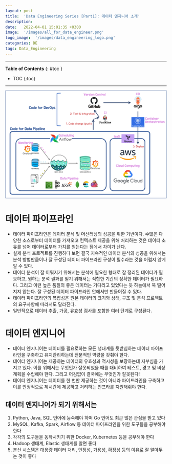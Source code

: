 ```yaml
---
layout: post
title:  'Data Engineering Series [Part1]: 데이터 엔지니어 소개'
description: 
date:   2022-04-01 15:01:35 +0300
image:  '/images/all_for_data_engineer.png'
logo_image:  '/images/data_engineering_logo.png'
categories: DE
tags: Data_Engineering
---
```

---

**Table of Contents**
{: #toc }
*  TOC
{:toc}

---

![](/images/all_for_data_engineer.png)

# 데이터 파이프라인

- 데이터 파이프라인은 데이터 분석 및 머신러닝의 성공을 위한 기반이다. 수많은 다양한 소스로부터 데이터를 가져오고 컨텍스트 제공을 위해 처리하는 것은 데이터 소유를 넘어 데이터로부터 가치를 얻는다는 점에서 차이가 난다.  
- 실제 분석 프로젝트를 진행하다 보면 결국 지속적인 데이터 분석의 성공을 위해서는 분석 방법만큼이나 잘 구성된 데이터 파이프라인 구성이 필수라는 것을 어렵지 않게 알 수 있다.  
- 데이터 분석이 잘 이뤄지기 위해서는 분석에 필요한 형태로 잘 정리된 데이터가 필요하고, 원하는 분석 결과를 얻기 위해서는 적합한 기간의 정확한 데이터가 필요하다. 그리고 이런 높은 품질의 좋은 데이터는 기다리고 있었다는 듯 하늘에서 뚝 떨어지지 않는다. 잘 구성된 데이터 파이프라인 안에서만 만들어질 수 있다.  
- 데이터 파이프라인의 복잡성은 원본 데이터의 크기와 상태, 구조 및 분석 프로젝트의 요구사항에 따라서도 달라진다.  
- 일반적으로 데이터 추출, 가공, 유효성 검사를 포함한 여러 단계로 구성된다.  

# 데이터 엔지니어

- 데이터 엔지니어는 데이터를 필요로하는 모든 생태계를 뒷받침하는 데이터 파이프라인을 구축하고 유지관리하는데 전문적인 역량을 갖춰야 한다. 
- 데이터 엔지니어는 제공하는 데이터의 유효성과 적시성을 보장하는데 자부심을 가지고 있다. 이를 위해서는 무엇인가 잘못되었을 때를 대비하여 테스트, 경고 및 비상 계획을 수립해야 한다. 그리고 어김없이 결국에는 무엇인가 잘못된다!  
- 데이터 엔지니어는 데이터를 한 번만 제공하는 것이 아니라 파이프라인을 구축하고 이를 안정적으로 제시간에 제공하고 처리하는 인프라를 지원해줘야 한다.

## 데이터 엔지니어가 되기 위해서는

1. Python, Java, SQL 언어에 능숙해야 하며 Go 언어도 최근 많은 관심을 받고 있다
2. MySQL, Kafka, Spark, Airflow 등 데이터 파이프라인을 위한 도구들을 공부해야 한다
3. 각각의 도구들을 동작시키기 위한 Docker, Kubernetes 등을 공부해야 한다
4. Hadoop 생태계, Elastic 생태계를 알면 좋다
5. 분산 시스템은 대용량 데이터 처리, 안정성, 가용성, 확장성 등의 이유로 잘 알아두는 것이 좋다